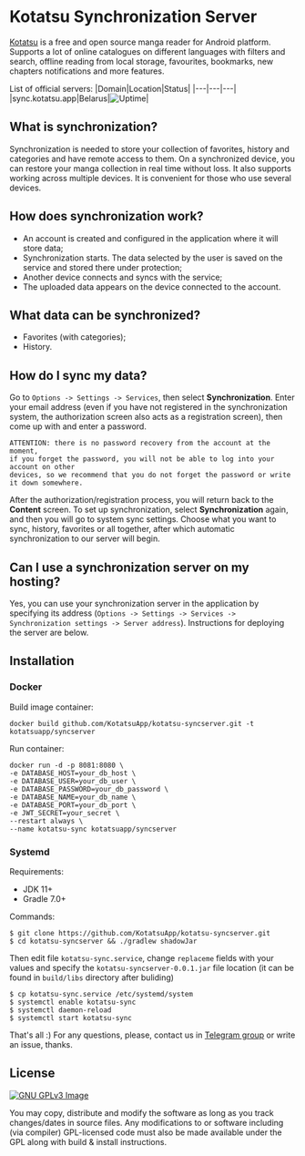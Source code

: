 # Kotatsu Synchronization Server

[Kotatsu](https://github.com/KotatsuApp/Kotatsu) is a free and open source manga reader for Android platform. Supports a lot of online catalogues on different languages with filters and search, offline reading from local storage, favourites, bookmarks, new chapters notifications and more features.

List of official servers:
|Domain|Location|Status|
|---|---|---|
|sync.kotatsu.app|Belarus|![[Uptime](https://health.kotatsu.app/api/badge/1/status)](https://status.kotatsu.app/api/badge/1/status)|

## What is synchronization?
Synchronization is needed to store your collection of favorites, history and categories and have remote access to them. On a synchronized device, you can restore your manga collection in real time without loss. It also supports working across multiple devices. It is convenient for those who use several devices.

## How does synchronization work?
 - An account is created and configured in the application where it will store data;
 - Synchronization starts. The data selected by the user is saved on the service and stored there under protection;
 - Another device connects and syncs with the service;
 - The uploaded data appears on the device connected to the account.

## What data can be synchronized?
 - Favorites (with categories);
 - History.
 
## How do I sync my data?
Go to `Options -> Settings -> Services`, then select **Synchronization**. Enter your email address (even if you have not registered in the synchronization system, the authorization screen also acts as a registration screen), then come up with and enter a password. 

    ATTENTION: there is no password recovery from the account at the moment,
	if you forget the password, you will not be able to log into your account on other 
	devices, so we recommend that you do not forget the password or write it down somewhere. 

After the authorization/registration process, you will return back to the **Content** screen. To set up synchronization, select **Synchronization** again, and then you will go to system sync settings. Choose what you want to sync, history, favorites or all together, after which automatic synchronization to our server will begin.

## Can I use a synchronization server on my hosting?
Yes, you can use your synchronization server in the application by specifying its address (`Options -> Settings -> Services -> Synchronization settings -> Server address`). Instructions for deploying the server are below.

## Installation
### Docker
Build image container:

    docker build github.com/KotatsuApp/kotatsu-syncserver.git -t kotatsuapp/syncserver
	
Run container:

    docker run -d -p 8081:8080 \
	-e DATABASE_HOST=your_db_host \
	-e DATABASE_USER=your_db_user \
	-e DATABASE_PASSWORD=your_db_password \
	-e DATABASE_NAME=your_db_name \
 	-e DATABASE_PORT=your_db_port \
	-e JWT_SECRET=your_secret \
	--restart always \
	--name kotatsu-sync kotatsuapp/syncserver
	  
### Systemd
Requirements: 
- JDK 11+
- Gradle 7.0+

Commands:

    $ git clone https://github.com/KotatsuApp/kotatsu-syncserver.git
    $ cd kotatsu-syncserver && ./gradlew shadowJar

Then edit file `kotatsu-sync.service`, change `replaceme` fields with your values and specify the `kotatsu-syncserver-0.0.1.jar` file location (it can be found in `build/libs` directory after buliding)

	$ cp kotatsu-sync.service /etc/systemd/system
	$ systemctl enable kotatsu-sync
  	$ systemctl daemon-reload
	$ systemctl start kotatsu-sync
	
That's all :)
For any questions, please, contact us in [Telegram group](https://t.me/kotatsuapp) or write an issue, thanks.
 
## License

[![GNU GPLv3 Image](https://www.gnu.org/graphics/gplv3-127x51.png)](http://www.gnu.org/licenses/gpl-3.0.en.html)

You may copy, distribute and modify the software as long as you track changes/dates in source files. Any modifications
to or software including (via compiler) GPL-licensed code must also be made available under the GPL along with build &
install instructions.
